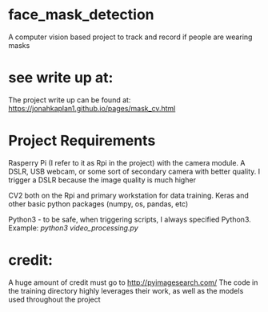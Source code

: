 # face_mask_detection
A computer vision based project to track and record if people are wearing masks



# see write up at:
The project write up can be found at: https://jonahkaplan1.github.io/pages/mask_cv.html

# Project Requirements
Rasperry Pi (I refer to it as Rpi in the project) with the camera module.
A DSLR, USB webcam, or some sort of secondary camera with better quality. I trigger a DSLR because the image quality is much higher

CV2 both on the Rpi and primary workstation for data training. Keras and other basic python packages (numpy, os, pandas, etc)

Python3 - to be safe, when triggering scripts, I always specified Python3. Example: _python3 video_processing.py_


# credit: 
A huge amount of credit must go to http://pyimagesearch.com/
The code in the training directory highly leverages their work, as well as the models used throughout the project